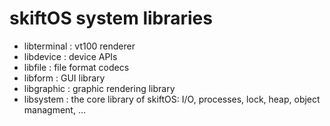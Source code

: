 # skiftOS system libraries

- libterminal : vt100 renderer
- libdevice : device APIs
- libfile : file format codecs
- libform : GUI library
- libgraphic : graphic rendering library
- libsystem : the core library of skiftOS: I/O, processes, lock, heap, object managment, ...